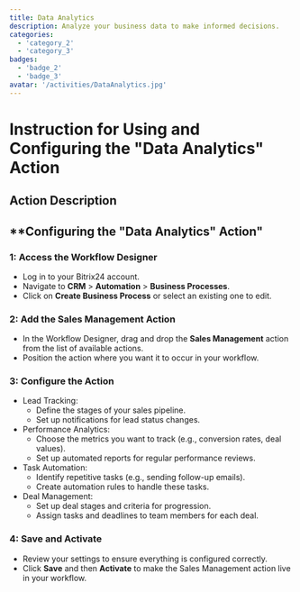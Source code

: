 ```yaml
---
title: Data Analytics
description: Analyze your business data to make informed decisions.
categories: 
  - 'category_2'
  - 'category_3'
badges: 
  - 'badge_2'
  - 'badge_3'
avatar: '/activities/DataAnalytics.jpg'
---
```

# Instruction for Using and Configuring the "Data Analytics" Action

## Action Description

## **Configuring the "Data Analytics" Action"

### 1: Access the Workflow Designer
- Log in to your Bitrix24 account.
- Navigate to **CRM** > **Automation** > **Business Processes**.
- Click on **Create Business Process** or select an existing one to edit.

### 2: Add the Sales Management Action
- In the Workflow Designer, drag and drop the **Sales Management** action from the list of available actions.
- Position the action where you want it to occur in your workflow.

### 3: Configure the Action
- Lead Tracking:
  - Define the stages of your sales pipeline.
  - Set up notifications for lead status changes.
- Performance Analytics:
  - Choose the metrics you want to track (e.g., conversion rates, deal values).
  - Set up automated reports for regular performance reviews.
- Task Automation:
  - Identify repetitive tasks (e.g., sending follow-up emails).
  - Create automation rules to handle these tasks.
- Deal Management:
  - Set up deal stages and criteria for progression.
  - Assign tasks and deadlines to team members for each deal.

### 4: Save and Activate
- Review your settings to ensure everything is configured correctly.
- Click **Save** and then **Activate** to make the Sales Management action live in your workflow.

